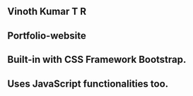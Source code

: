 ## Vinoth Kumar T R
## Portfolio-website 
## Built-in with CSS Framework Bootstrap.
## Uses JavaScript functionalities too.
 